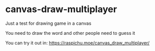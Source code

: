 # canvas-draw-multiplayer

Just a test for drawing game in a canvas

You need to draw the word and other people need to guess it

You can try it out in: https://raspichu.moe/canvas_draw_multiplayer/
